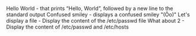 Hello World - that prints “Hello, World”, followed by a new line to the standard output
Confused smiley - displays a confused smiley "(Ôo)"
Let's display a file - Display the content of the /etc/passwd file
What about 2 - Display the content of /etc/passwd and /etc/hosts
